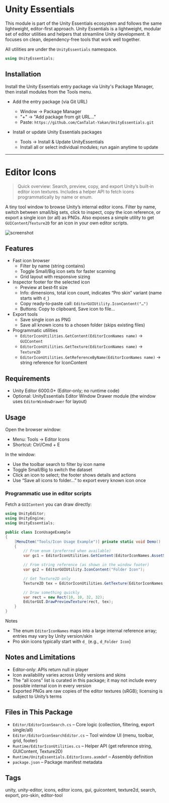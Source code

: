# Unity Essentials

This module is part of the Unity Essentials ecosystem and follows the same lightweight, editor-first approach.
Unity Essentials is a lightweight, modular set of editor utilities and helpers that streamline Unity development. It focuses on clean, dependency-free tools that work well together.

All utilities are under the `UnityEssentials` namespace.

```csharp
using UnityEssentials;
```

## Installation

Install the Unity Essentials entry package via Unity's Package Manager, then install modules from the Tools menu.

- Add the entry package (via Git URL)
    - Window → Package Manager
    - "+" → "Add package from git URL…"
    - Paste: `https://github.com/CanTalat-Yakan/UnityEssentials.git`

- Install or update Unity Essentials packages
    - Tools → Install & Update UnityEssentials
    - Install all or select individual modules; run again anytime to update

---

# Editor Icons

> Quick overview: Search, preview, copy, and export Unity’s built‑in editor icon textures. Includes a helper API to fetch icons programmatically by name or enum.

A tiny tool window to browse Unity’s internal editor icons. Filter by name, switch between small/big sets, click to inspect, copy the icon reference, or export a single icon (or all) as PNGs. Also exposes a simple utility to get `GUIContent`/`Texture2D` for an icon in your own editor scripts.

![screenshot](Documentation/Screenshot.png)

## Features
- Fast icon browser
  - Filter by name (string contains)
  - Toggle Small/Big icon sets for faster scanning
  - Grid layout with responsive sizing
- Inspector footer for the selected icon
  - Preview at best‑fit size
  - Info: dimensions, total icon count, indicates “Pro skin” variant (name starts with `d_`)
  - Copy ready‑to‑paste call: `EditorGUIUtility.IconContent("…")`
  - Buttons: Copy to clipboard, Save icon to file…
- Export tools
  - Save single icon as PNG
  - Save all known icons to a chosen folder (skips existing files)
- Programmatic utilities
  - `EditorIconUtilities.GetContent(EditorIconNames name)` → `GUIContent`
  - `EditorIconUtilities.GetTexture(EditorIconNames name)` → `Texture2D`
  - `EditorIconUtilities.GetReferenceByName(EditorIconNames name)` → string reference for IconContent

## Requirements
- Unity Editor 6000.0+ (Editor‑only; no runtime code)
- Optional: UnityEssentials Editor Window Drawer module (the window uses `EditorWindowDrawer` for layout)

## Usage

Open the browser window:
- Menu: Tools → Editor Icons
- Shortcut: Ctrl/Cmd + E

In the window:
- Use the toolbar search to filter by icon name
- Toggle Small/Big to switch the dataset
- Click an icon to select; the footer shows details and actions
- Use “Save all icons to folder…” to export every known icon once

### Programmatic use in editor scripts
Fetch a `GUIContent` you can draw directly:

```csharp
using UnityEditor;
using UnityEngine;
using UnityEssentials;

public class IconUsageExample
{
    [MenuItem("Tools/Icon Usage Example")] private static void Demo()
    {
        // From enum (preferred when available)
        var gc1 = EditorIconUtilities.GetContent(EditorIconNames.AssetStore_Icon /* example value */);

        // From string reference (as shown in the window footer)
        var gc2 = EditorGUIUtility.IconContent("Folder Icon");

        // Get Texture2D only
        Texture2D tex = EditorIconUtilities.GetTexture(EditorIconNames.Folder_Icon /* example value */);

        // Draw something quickly
        var rect = new Rect(10, 10, 32, 32);
        EditorGUI.DrawPreviewTexture(rect, tex);
    }
}
```

Notes
- The enum `EditorIconNames` maps into a large internal reference array; entries may vary by Unity version/skin
- Pro skin icons typically start with `d_` (e.g., `d_Folder Icon`)

## Notes and Limitations
- Editor‑only: APIs return null in player
- Icon availability varies across Unity versions and skins
- The “all icons” list is curated in this package; it may not include every possible internal icon in every version
- Exported PNGs are raw copies of the editor textures (sRGB); licensing is subject to Unity’s terms

## Files in This Package
- `Editor/EditorIconSearch.cs` – Core logic (collection, filtering, export single/all)
- `Editor/EditorIconSearchEditor.cs` – Tool window UI (menu, toolbar, grid, footer)
- `Runtime/EditorIconUtilities.cs` – Helper API (get reference string, GUIContent, Texture2D)
- `Runtime/UnityEssentials.EditorIcons.asmdef` – Assembly definition
- `package.json` – Package manifest metadata

## Tags
unity, unity-editor, icons, editor icons, gui, guicontent, texture2d, search, export, pro-skin, editor-tool
